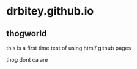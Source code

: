 # drbitey.github.io

## thogworld

this is a first time test of using html/ github pages

thog dont ca are
